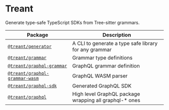 # Treant

Generate type-safe TypeScript SDKs from Tree-sitter grammars.

| Package                                                         | Description                                            |
| --------------------------------------------------------------- | ------------------------------------------------------ |
| [`@treant/generator`](packages/generator)                       | A CLI to generate a type safe library for any grammar  |
| [`@treant/grammar`](packages/grammar)                           | Grammar type definitions                               |
| [`@treant/graphql-grammar`](packages/graphql-grammar)           | GraphQL grammar definition                             |
| [`@treant/graphql-grammar-wasm`](packages/graphql-grammar-wasm) | GraphQL WASM parser                                    |
| [`@treant/graphql-sdk`](packages/graphql-sdk)                   | Generated GraphQL SDK                                  |
| [`@treant/graphql`](packages/graphql)                           | High level GraphQL package wrapping all graphql-* ones |

